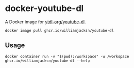 # docker-youtube-dl

A Docker image for [ytdl-org/youtube-dl][a].

[a]: https://github.com/ytdl-org/youtube-dl
```shell
docker image pull ghcr.io/williamjacksn/youtube-dl
```

## Usage

```shell
docker container run -v "$(pwd):/workspace" -w /workspace ghcr.io/williamjacksn/youtube-dl --help
```
